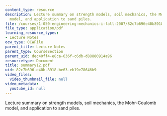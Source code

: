 ```yaml
---
content_type: resource
description: Lecture summary on strength models, soil mechanics, the Mohr-Coulomb
  model, and application to sand piles.
file: /courses/1-050-engineering-mechanics-i-fall-2007/82c7b696e40b8918be63eb19e78646b9_summary12.pdf
file_type: application/pdf
learning_resource_types:
- Lecture Notes
ocw_type: OCWFile
parent_title: Lecture Notes
parent_type: CourseSection
parent_uid: dec40ff4-e8ca-636f-c6db-d88880914a96
resourcetype: Document
title: summary12.pdf
uid: 82c7b696-e40b-8918-be63-eb19e78646b9
video_files:
  video_thumbnail_file: null
video_metadata:
  youtube_id: null
---
```

Lecture summary on strength models, soil mechanics, the Mohr-Coulomb model, and application to sand piles.

